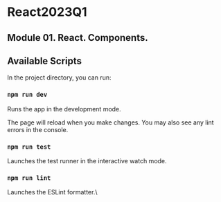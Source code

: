 # React2023Q1

## Module 01. React. Components.

## Available Scripts

In the project directory, you can run:

### `npm run dev`

Runs the app in the development mode.

The page will reload when you make changes.
You may also see any lint errors in the console.

### `npm run test`

Launches the test runner in the interactive watch mode.

### `npm run lint`

Launches the ESLint formatter.\
